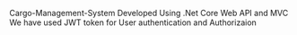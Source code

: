 Cargo-Management-System Developed Using .Net Core Web API and MVC 
We have used JWT token for User authentication and Authorizaion


